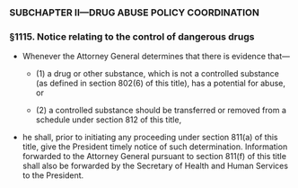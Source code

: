 ### SUBCHAPTER II—DRUG ABUSE POLICY COORDINATION

### §1115. Notice relating to the control of dangerous drugs
* Whenever the Attorney General determines that there is evidence that—

  * (1) a drug or other substance, which is not a controlled substance (as defined in section 802(6) of this title), has a potential for abuse, or

  * (2) a controlled substance should be transferred or removed from a schedule under section 812 of this title,


* he shall, prior to initiating any proceeding under section 811(a) of this title, give the President timely notice of such determination. Information forwarded to the Attorney General pursuant to section 811(f) of this title shall also be forwarded by the Secretary of Health and Human Services to the President.